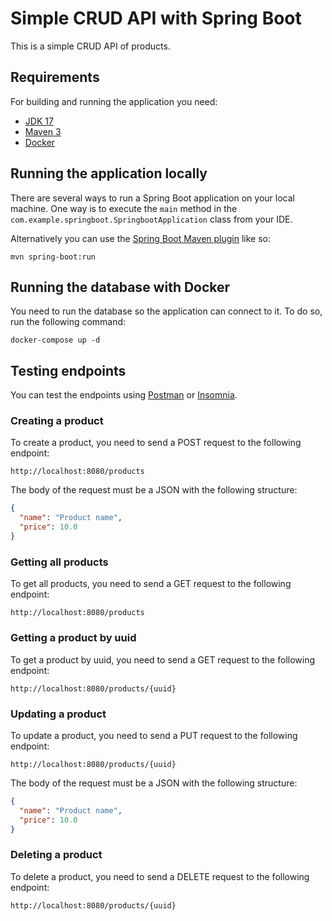 # Simple CRUD API with Spring Boot

This is a simple CRUD API of products.

## Requirements

For building and running the application you need:

- [JDK 17](https://www.oracle.com/java/technologies/downloads/#java17)
- [Maven 3](https://maven.apache.org)
- [Docker](https://www.docker.com/)

## Running the application locally

There are several ways to run a Spring Boot application on your local machine. One way is to execute the `main` method in the `com.example.springboot.SpringbootApplication` class from your IDE.

Alternatively you can use the [Spring Boot Maven plugin](https://docs.spring.io/spring-boot/docs/3.1.5/maven-plugin/reference/html/) like so:

```shell
mvn spring-boot:run
```

## Running the database with Docker

You need to run the database so the application can connect to it. To do so, run the following command:

```shell
docker-compose up -d
```

## Testing endpoints

You can test the endpoints using [Postman](https://www.postman.com/) or [Insomnia](https://insomnia.rest/).

### Creating a product

To create a product, you need to send a POST request to the following endpoint:

```shell
http://localhost:8080/products
```

The body of the request must be a JSON with the following structure:

```json
{
  "name": "Product name",
  "price": 10.0
}
```

### Getting all products

To get all products, you need to send a GET request to the following endpoint:

```shell
http://localhost:8080/products
```

### Getting a product by uuid

To get a product by uuid, you need to send a GET request to the following endpoint:

```shell
http://localhost:8080/products/{uuid}
```

### Updating a product

To update a product, you need to send a PUT request to the following endpoint:

```shell
http://localhost:8080/products/{uuid}
```

The body of the request must be a JSON with the following structure:

```json
{
  "name": "Product name",
  "price": 10.0
}
```

### Deleting a product

To delete a product, you need to send a DELETE request to the following endpoint:

```shell
http://localhost:8080/products/{uuid}
```
 
